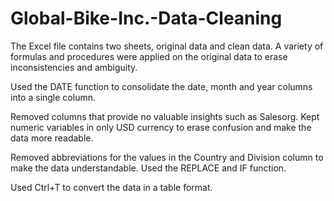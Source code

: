 # Global-Bike-Inc.-Data-Cleaning
The Excel file contains two sheets, original data and clean data. A variety of formulas and procedures were applied on the original data to erase inconsistencies and ambiguity.


Used the DATE function to consolidate the date, month and year columns into a single column. 

Removed columns that provide no valuable insights such as Salesorg.
Kept numeric variables in only USD currency to erase confusion and make the data more readable.

Removed abbreviations for the values in the Country and Division column to make the data understandable. Used the REPLACE and IF function.

Used Ctrl+T to convert the data in a table format.
